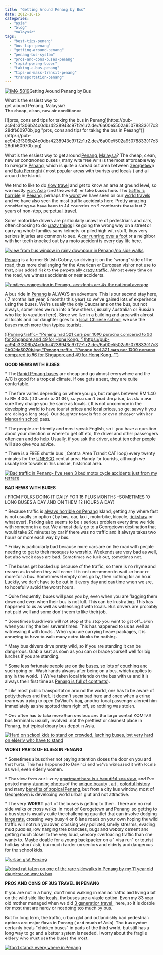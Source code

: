 ```yaml
---
title: "Getting Around Penang by Bus"
date: 2012-10-16
categories: 
  - "asia"
  - "blog"
  - "malaysia"
tags: 
  - "best-tips-penang"
  - "bus-tips-penang"
  - "getting-around-penang"
  - "penang-bus-system"
  - "pros-and-cons-buses-penang"
  - "rapid-penang-buses"
  - "taking-a-bus-penang"
  - "tips-on-mass-transit-penang"
  - "transportation-penang"
---
```


[![IMG_5819](https://pub-ac94b3f306b24c0dba4238943c97f2e1.r2.dev/6a00e5502a95078833017d3c73b409970c.jpg "IMG_5819")](https://pub-ac94b3f306b24c0dba4238943c97f2e1.r2.dev/6a00e5502a95078833017d3c73b409970c.jpg)Getting Around Penang by Bus

What is the easiest way to  
get around Penang, Malaysia?  
The cheap, clean, new air conditioned

<!--more--> [![pros, cons and tips for taking the bus in Penang](https://pub-ac94b3f306b24c0dba4238943c97f2e1.r2.dev/6a00e5502a95078833017c328dfb60970b.jpg "pros, cons and tips for taking the bus in Penang")](https://pub-ac94b3f306b24c0dba4238943c97f2e1.r2.dev/6a00e5502a95078833017c328dfb60970b.jpg)  
  
What is the easiest way to get around [Penang](http://soultravelers3new.local/2012/04/penang-apartment-or-condo-rental-plenty-of-choices.html "Penang apartment rental"), [Malaysia](http://soultravelers3new.local/2012/07/typical-malaysia-local-style.html "Malaysia travel")? The cheap, clean, new air conditioned buses ( many with free wifi) is the most affordable way to navigate [Penang](http://soultravelers3new.local/2012/05/penang-at-night.html "Penang travel"), which is quite a spread out area between [Georgetow](http://soultravelers3new.local/2012/08/little-india-in-georgetown-penang.html "Georgetown penang travel")n and [Batu Ferringhi](http://soultravelers3new.local/2012/03/how-to-find-a-rental-apartment-in-penang-part-1.html "Batu Ferringhi travel") ( most popular areas with tourists and locals ) and all around the island.  
  
We tend to like to do [slow travel](http://soultravelers3new.local/2011/11/slow-travel.html "slow travel advantages") and get to know an area at ground level, so we mostly [walk Asia](http://soultravelers3new.local/2012/08/walking-in-asia.html "walking in Asia") (and the world)  or take buses here. The [traffic is horrible](http://www.nst.com.my/streets/northern/let-s-free-penang-of-traffic-jams-1.54734 "traffic is horrible in Penang") in [Penang](http://soultravelers3new.local/2011/01/tropical-winter-home-in-penang-malaysia-location-indenpendent-digital-nomad-long-term-travel-tips-.html "Penang travel "), perhaps the [worst](http://thestar.com.my/metro/story.asp?file=/2012/6/18/north/11498784&sec=north "traffic problems penang") we have seen on our [world travels](http://soultravelers3new.local/2012/01/amazing-family-world-tour.html "world travels of a digital nomad family") and we have also seen the most traffic accidents here. Pretty amazing considering we have been to 44 countries on 5 continents these last 7 years of non-stop, [perpetual  travel](http://soultravelers3new.local/2010/06/early-retirement-perpetual-travel-radical-early-retirement-with-kids-rtw-family-travel-multiyear.html "perpetual travel").  
  
Some motorbike drivers are particularly unaware of pedestrians and cars, often choosing to do [crazy things](http://www.nst.com.my/streets/northern/adapting-to-the-island-s-quirky-ways-1.42494 "crazy driving penang") like going the wrong way on a street or carrying whole families sans helmets  or piled high with stuff, thus very serious injuries are common to see. A [car running over a foot](http://soultravelers3new.local/2011/04/india-tourist-visa-nightmare-problems-from-se-asia/comments/page/2/ "car run over food visa India story") or a neighbor with her teeth knocked out by a moto accident is every day life here.  
  
[![view from bus window in rainy downpour in Penang /no side walks](https://pub-ac94b3f306b24c0dba4238943c97f2e1.r2.dev/6a00e5502a95078833017ee4540849970d.jpg "view from bus window in rainy downpour in Penang /no side walks")](https://pub-ac94b3f306b24c0dba4238943c97f2e1.r2.dev/6a00e5502a95078833017ee4540849970d.jpg)  
  
[Penang](http://soultravelers3new.local/2012/03/finding-a-vacation-rental-apartment-in-penang-2.html "Penang travel tips") is a former British Colony, so driving is on the "wrong" side of the road, thus more challenging for the American or European visitor not use to that, plus added risk to the perpetually [crazy traffic](http://aliran.com/archives/monthly/2001/10g.html "crazy traffic penang, malaysia"). Almost every time on the road, we witness accidents or near accidents.  
  
[![endless congestion in Penang- accidents are 4x the national average](https://pub-ac94b3f306b24c0dba4238943c97f2e1.r2.dev/6a00e5502a95078833017c32b03e4e970b.jpg "endless congestion in Penang- accidents are 4x the national average")](https://pub-ac94b3f306b24c0dba4238943c97f2e1.r2.dev/6a00e5502a95078833017c32b03e4e970b.jpg)  
  
  
A bus ride in [Penang](http://soultravelers3new.local/2012/09/clan-jetties-floating-villages-in-penang.html "Penang tourism") is ALWAYS an adventure. This is our second stay here,( 7 months last year, 9 months this year) so we've gained lots of experience using the buses. We're usually the only Caucasians on the bus, but not always, sometimes we run into a few others ( usually Australian or Russian who like to vacation here). Since we live in a building and area with almost all locals and our daughter goes to a [local Chinese school](http://soultravelers3new.local/2011/01/only-american-girl-in-an-all-mandarin-school-chinese-immersion-in-language-culture-through-school.html "local chinese school"), we use the buses much more than [typical tourists](http://www.lonelyplanet.com/thorntree/thread.jspa?threadID=2209972 "typical tourist Penang").  
  
[![Penang traffic- "Penang had 321 cars per 1000 persons compared to 96 for Singapore and 49 for Hong Kong. "](https://pub-ac94b3f306b24c0dba4238943c97f2e1.r2.dev/6a00e5502a95078833017c32b02dc5970b.jpg "Penang traffic- "Penang had 321 cars per 1000 persons compared to 96 for Singapore and 49 for Hong Kong. "")](https://pub-ac94b3f306b24c0dba4238943c97f2e1.r2.dev/6a00e5502a95078833017c32b02dc5970b.jpg)  
  
  
**GOOD NEWS WITH BUSES**  
  
\* The [Rapid Penang buses](http://www.rapidpg.com.my/ "Rapid Penang buses") are cheap and go almost everywhere and the A/C is good for a tropical climate. If one gets a seat, they are quite confortable.  
  
\* The fare varies depending on where you go, but ranges between RM 1.40 to RM 4.00..( 33 cents to $1.66), so you can't beat the price, but do make sure they charge you the same as locals. ( It is not uncommon in the developing world to have tourist prices and local prices, so get savvy if you are doing a long stay). Our daughter travels free or even cheaper with her [Mandarin school](http://soultravelers3new.local/2012/06/why-learn-mandarin-in-tropical-asia-penang.html "mandarin school in Asia") pass.  
  
\* The people are friendly and most speak English, so if you have a question about your direction or where to get off etc, the driver and other passengers often can and do help. Usually, if you ask the driver, about ten other people will also give you advice.  
  
\* There is a FREE shuttle bus ( Central Area Transit CAT loop) every twenty minutes for the [UNESCO](http://soultravelers3new.local/2011/02/20-stunning-photos-chinese-new-year-georgetown-penang.html "UNESCO Georgetown Penang photos") central area. Handy for tourists, although we usually like to walk in this unique, historical area.  
  
[![Bad traffic in Penang- I've seen 3 bad motor cycle accidents just from my terrace ](https://pub-ac94b3f306b24c0dba4238943c97f2e1.r2.dev/6a00e5502a95078833017c32b034ce970b.jpg "Bad traffic in Penang- I've seen 3 bad motor cycle accidents just from my terrace ")](https://pub-ac94b3f306b24c0dba4238943c97f2e1.r2.dev/6a00e5502a95078833017c32b034ce970b.jpg)  
  
  
**BAD NEWS WITH BUSES**  
  
( FROM FOLKS DOING IT DAILY FOR 16 PLUS MONTHS -SOMETIMES 10 LONG BUSES A DAY AND ON THEM 12 HOURS A DAY)  
  
\* Because traffic is [always horrible on Penang](http://thestar.com.my/metro/story.asp?file=/2011/12/19/north/10122745&sec=north "worsening traffic penang") Island, getting any where fast is not usually an option ( by bus, car, taxi , motorbike, bicycle, [rickshaw](http://soultravelers3new.local/2012/09/-rickshaw-as-art-photo.html "beautiful rickshaw photo") or what ever). Parking also seems to be a serious problem every time we ride with someone in a car. We almost daily go to a Georgetown destination that would take 20 minutes by car if there was no traffic and it always takes two hours or more each way by bus.  
  
\* Friday is particularly bad because more cars are on the road with people needing to get to their mosques to worship. Weekends are very bad as well, but also week days are bad. Sometimes we luck out, sometimes not.  
  
\* The buses get backed up because of the traffic, so there is no rhyme and reason as to when they will come. It is not uncommon to wait an hour or more for a bus. Sometimes 6 empty ones go by, then nothing for an hour. Luckily, we don't have to be out in it every day and can time when we are, to hopefully avoid the worst hours.  
  
\* Quite frequently, buses will pass you by, even when you are flagging them down and even when their bus is not full. This can be frustrating. This has happened to us as well as witnessing it with locals. Bus drivers are probably not paid well and some don't seem to like their job.  
  
\* Sometimes busdrivers will not stop at the stop you want to get off...even when you ring the bell several times. This has happened to us as well as witnessing it with locals . When you are carrying heavy packages, it is annoying to have to walk many extra blocks for nothing.  
  
\* Many bus drivers drive pretty wild, so if you are standing it can be dangerous. Grab a seat as soon as you can or brace yourself well for big lurches if you are standing.   
  
\* Some [less fortunate people](http://soultravelers3new.local/2012/09/poverty-in-asia.html "less fortunate people") are on the buses, so lots of coughing and such going on. Wash hands always after being on a bus, which applies to any in the world.  ( We've taken local friends on the bus with us and it is always their first time as [Penang is full of contrasts](http://soultravelers3new.local/2012/05/living-in-asia.html "living in Asia contrasts")).  
  
\* Like most public transportation around the world, one has to be aware of petty theives and theft. It doesn't seem bad here and once when a crime team was trying to open DaVinci's bag, another local passenger alerted him immediately as she spotted them right off, so nothing was stolen.  
  
\* One often has to take more than one bus and the large central KOMTAR bus terminal is usually involved..not the prettiest or cleanest place in Penang, but typical dreary bus depot in Asia.  
  
[![Hard on school kids to stand on crowded, lurching buses, but very hard on elderly who have to stand ](https://pub-ac94b3f306b24c0dba4238943c97f2e1.r2.dev/6a00e5502a95078833017c32b03b3f970b.jpg "Hard on school kids to stand on crowded, lurching buses, but very hard on elderly who have to stand ")](https://pub-ac94b3f306b24c0dba4238943c97f2e1.r2.dev/6a00e5502a95078833017c32b03b3f970b.jpg)  
  
  
**WORST PARTS OF BUSES IN PENANG**  
  
\* Sometimes a busdriver not paying attention closes the door on you and that hurts. This has happened to DaVinci and we've witnessed it with locals as well, even elderly women.  
  
\* The view from our luxury [apartment here is a beautiful sea view](http://soultravelers3new.local/2012/03/finding-a-vacation-rental-apartment-in-penang-2.html "sea view apartment penang"), and I've posted many [stunning photos](http://soultravelers3new.local/2011/02/20-stunning-photos-chinese-new-year-georgetown-penang.html "stunning photos of Georgetown") of the [unique beauty](http://soultravelers3new.local/2012/08/awesome-asian-coconut-rickshaw-photo.html "unique beauty asia") , [art](http://soultravelers3new.local/2012/09/adorable-photo-kids-and-bike.html "adorable art in Penang") , [colorful history](http://soultravelers3new.local/2012/08/exploring-colorful-asia.html "colorful history") and many [benefits of tropical Penang](http://soultravelers3new.local/2011/01/tropical-winter-home-in-penang-malaysia-location-indenpendent-digital-nomad-long-term-travel-tips-.html "benefits of tropical Penang"), but from a city bus window, most of [Georgetown](http://soultravelers3new.local/2012/09/clan-jetties-floating-villages-in-penang.html "Georgetown") is developing world urban glut and not attractive.  
  
\* The very **WORST** part of the buses is getting to them. There are no real side walks or cross walks  in most of Gerogetown and Penang, so getting to a bus stop is usually quite the challenging guantlet that can involve dodging  [large rats](http://soultravelers3new.local/2012/07/big-rats-in-asia.html "large rats Asia"), crossing very busy 4 or 6 lane roads on your own hoping the wild traffic will not run you over, crossing very polluted,smelly streams, evading mud puddles, low hanging tree branches, bugs and wobbly cement and getting much closer to the very loud, sensory overloading traffic than one wants to. Maybe doable for a young backpacker on a " visa run" or tourist holiday short visit, but much harder on seniors and elderly and dangerous for the school kids.  
  
[![urban glut Penang](https://pub-ac94b3f306b24c0dba4238943c97f2e1.r2.dev/6a00e5502a95078833017d3cdedbdf970c.jpg "urban glut Penang")](https://pub-ac94b3f306b24c0dba4238943c97f2e1.r2.dev/6a00e5502a95078833017d3cdedbdf970c.jpg)  
  
[![dead rat taken on one of the rare sidewalks in Penang by my 11 year old daughter on way to bus](https://pub-ac94b3f306b24c0dba4238943c97f2e1.r2.dev/6a00e5502a95078833017d3ce0312c970c.jpg "dead rat taken on one of the rare sidewalks in Penang by my 11 year old daughter on way to bus")](https://pub-ac94b3f306b24c0dba4238943c97f2e1.r2.dev/6a00e5502a95078833017d3ce0312c970c.jpg)  
  
  
  
  
**PROS AND CONS OF BUS TRAVEL IN PENANG**  
  
If you are not in a hurry, don't mind walking in maniac traffic and living a bit on the wild side like locals, the buses are a viable option. Even my 83 year old mother managed when we did [3 generation travel ,](http://soultravelers3new.local/2011/01/traveling-with-grandma-3-generation-travel.html "3 generation travel") here, so it is doable for most that are hardy or not doing too much by bus.  
  
But for long term, the traffic, urban glut and outlandishly bad pedestrian options are major flaws in Penang ( and much of Asia). The bus system certainly beats "chicken buses" in parts of the third world, but still has a long way to go and a better system is needed. I worry about the fragile elderly who must use the buses the most.  
  
  
  
[![food stands every where in Penang](https://pub-ac94b3f306b24c0dba4238943c97f2e1.r2.dev/6a00e5502a95078833017ee4540b3a970d.jpg "food stands every where in Penang")](https://pub-ac94b3f306b24c0dba4238943c97f2e1.r2.dev/6a00e5502a95078833017ee4540b3a970d.jpg)
